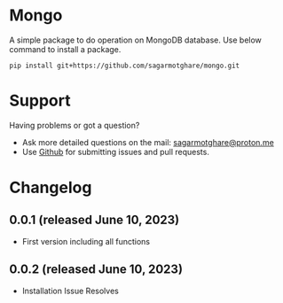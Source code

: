 # Mongo

A simple package to do operation on MongoDB database. Use below command to install a package. 

``` pip install git+https://github.com/sagarmotghare/mongo.git ```
# Support

Having problems or got a question?

- Ask more detailed questions on the mail: [sagarmotghare@proton.me](mailto:%20sagarmotghare@proton.me)
- Use [Github](https://github.com/sagarmotghare/mongo) for submitting issues and pull requests.

# Changelog

## 0.0.1 (released June 10, 2023)

- First version including all functions

## 0.0.2 (released June 10, 2023)

- Installation Issue Resolves
